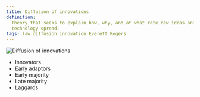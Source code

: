 ```yaml
---
title: Diffusion of innovations
definition:
  Theory that seeks to explain how, why, and at what rate new ideas and
  technology spread.
tags: law diffusion innovation Everett Rogers
---
```


![Diffusion of innovations](https://upload.wikimedia.org/wikipedia/en/archive/4/45/20110714211709%21DiffusionOfInnovation.png)

- Innovators
- Early adaptors
- Early majority
- Late majority
- Laggards
